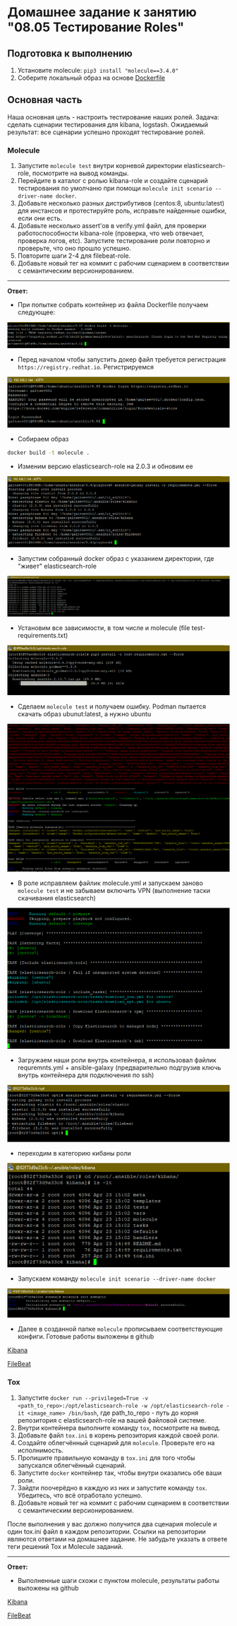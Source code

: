 # Домашнее задание к занятию "08.05 Тестирование Roles"

## Подготовка к выполнению
1. Установите molecule: `pip3 install "molecule==3.4.0"`
2. Соберите локальный образ на основе [Dockerfile](./Dockerfile)

## Основная часть

Наша основная цель - настроить тестирование наших ролей. Задача: сделать сценарии тестирования для kibana, logstash. Ожидаемый результат: все сценарии успешно проходят тестирование ролей.

### Molecule

1. Запустите  `molecule test` внутри корневой директории elasticsearch-role, посмотрите на вывод команды.
2. Перейдите в каталог с ролью kibana-role и создайте сценарий тестирования по умолчаню при помощи `molecule init scenario --driver-name docker`.
3. Добавьте несколько разных дистрибутивов (centos:8, ubuntu:latest) для инстансов и протестируйте роль, исправьте найденные ошибки, если они есть.
4. Добавьте несколько assert'ов в verify.yml файл, для  проверки работоспособности kibana-role (проверка, что web отвечает, проверка логов, etc). Запустите тестирование роли повторно и проверьте, что оно прошло успешно.
5. Повторите шаги 2-4 для filebeat-role.
6. Добавьте новый тег на коммит с рабочим сценарием в соответствии с семантическим версионированием.
___
**Ответ:**

+ При попытке собрать контейнер из файла Dockerfile получаем следующее:

![img.png](./img/1.png)

+ Перед началом чтобы запустить докер файл требуется регистрация `https://registry.redhat.io`. Регистрируемся 

![img.png](./img/2.png)

+ Собираем образ

```bash
docker build -t molecule .
```
+ Изменим версию elasticsearch-role на 2.0.3 и обновим ее

![img.png](./img/3.png)

+ Запустим собранный docker образ с указанием директории, где "живет" elasticsearch-role

![img.png](./img/4.png)

+ Установим все зависимости, в том числе и molecule (file test-requirements.txt)

![img.png](./img/5.png)

+ Сделаем `molecule test` и получаем ошибку. Podman пытается скачать образ ubunut:latest, а нужно ubuntu

![img.png](./img/6.png)

+ В роле исправляем файлик molecule.yml и запускаем заново `molecule test` и не забываем включить VPN (выполнение таски скачивания elasticsearch)

![img.png](./img/8.png)

+ Загружаем наши роли внутрь контейнера, я использовал файлик requremnts.yml + ansible-galaxy (предварительно подгрузив ключь внутрь контейнера для подключения по ssh)

![img.png](./img/9.png)

+ переходим в категорию кибаны роли

![img.png](./img/10.png)

+ Запускаем команду `molecule init scenario --driver-name docker`

![img.png](./img/11.png)

+ Далее в созданной папке `molecule` прописываем соответствующие конфиги. Готовые работы выложены в github

[Kibana](https://github.com/galtsev001/kibana-role)

[FileBeat](https://github.com/galtsev001/filebeat-role)

### Tox

1. Запустите `docker run --privileged=True -v <path_to_repo>:/opt/elasticsearch-role -w /opt/elasticsearch-role -it <image_name> /bin/bash`, где path_to_repo - путь до корня репозитория с elasticsearch-role на вашей файловой системе.
2. Внутри контейнера выполните команду `tox`, посмотрите на вывод.
3. Добавьте файл `tox.ini` в корень репозитория каждой своей роли.
4. Создайте облегчённый сценарий для `molecule`. Проверьте его на исполнимость.
5. Пропишите правильную команду в `tox.ini` для того чтобы запускался облегчённый сценарий.
6. Запустите `docker` контейнер так, чтобы внутри оказались обе ваши роли.
7. Зайдти поочерёдно в каждую из них и запустите команду `tox`. Убедитесь, что всё отработало успешно.
8. Добавьте новый тег на коммит с рабочим сценарием в соответствии с семантическим версионированием.

После выполнения у вас должно получится два сценария molecule и один tox.ini файл в каждом репозитории. Ссылки на репозитории являются ответами на домашнее задание. Не забудьте указать в ответе теги решений Tox и Molecule заданий.
___

**Ответ:**

+ Выполненные шаги схожи с пунктом molecule, результаты работы выложены на github

[Kibana](https://github.com/galtsev001/kibana-role)

[FileBeat](https://github.com/galtsev001/filebeat-role)